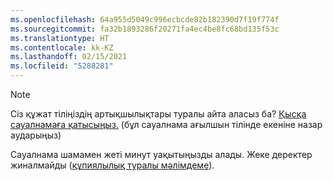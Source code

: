 ```yaml
---
ms.openlocfilehash: 64a955d5049c996ecbcde82b182390d7f19f774f
ms.sourcegitcommit: fa32b1893286f20271fa4ec4be8fc68bd135f53c
ms.translationtype: HT
ms.contentlocale: kk-KZ
ms.lasthandoff: 02/15/2021
ms.locfileid: "5288281"
---
```

> [!NOTE]
>Сіз құжат тіліңіздің артықшылықтары туралы айта аласыз ба? [Қысқа сауалнамаға қатысыңыз.](https://aka.ms/BAG_Docs_Language_Survey) (бұл сауалнама ағылшын тілінде екеніне назар аударыңыз)
>
>Сауалнама шамамен жеті минут уақытыңызды алады. Жеке деректер жиналмайды ([құпиялылық туралы мәлімдеме](https://go.microsoft.com/fwlink/?LinkId=521839)).
